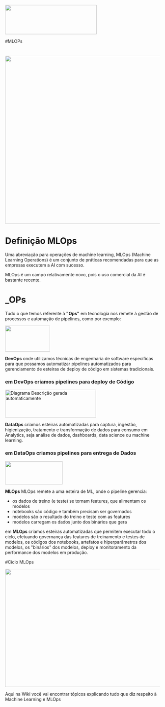 <B style="font-weight:normal"  id="docs-internal-guid-e6a0872f-7fff-8e55-ca21-c86d6677794d"><IMG  width="298px;"  height="95px;"  src="https://lh6.googleusercontent.com/_kpsT2JiazSgVJM-kphphhw3LLdWyWmGID4XnWZ0eF9lPM57SX87plHtPqsVodk2nnzknkKaWlRQ_TKdY64ROWxc4YErThy8p--S6IqBzQxeZJB3lrqN197z6uSYiBYTX6_9nGLnytKKCifvmelEsnc2FCLLG-hM5BVpOmVOw--ZMgT_meUyheP8AV3BA3phIPDtSeY6lw=nw"/></B>

#MLOPs
#

<B style="font-weight:normal"  id="docs-internal-guid-ca47c632-7fff-1bc9-7f72-617e6caada01"><IMG  width="1008px;"  height="544px;"  src="https://lh6.googleusercontent.com/8JFF-nPLAk9a17ljQWVMUlwa9zbRXv0cUA7cvrP4_FQeVn_QDnvDqBS4Tpfna_75xPwxaR4oBBRj3rq31v5VdJCWSgMuKO-qs0rcTMb_juITKTWBLDoxVTKBQavm8oKhCqE4kC9RFHOBc_dyyQsd4Fml7bfjZuzJz362-gHWEu2HdywOV_33JNzBnJNxv0Xy8y8=nw"/></B>

# Definição MLOps

Uma abreviação para operações de machine learning, MLOps (Machine Learning Operations) é um conjunto de práticas recomendadas para que as empresas executem a AI com sucesso.

MLOps é um campo relativamente novo, pois o uso comercial da AI é bastante recente.

# _OPs

Tudo o que temos referente à **"Ops"** em tecnologia nos remete à gestão de processos e automação de pipelines, como por exemplo:

<B style="font-weight:normal"  id="docs-internal-guid-76a84f6e-7fff-89cd-02a8-3387453e7a94"><IMG  width="146px;"  height="84px;"  src="https://lh3.googleusercontent.com/wDQ07MSvb7H1_j0BqX85LLeSVKS0CoRzfOoqDWatv7DLp5wPCSuah_lcjoFxRuB44yQ7xjRiOiCNPs4oTQ_vMUtHRbG_0wXCtW_0zmD-0f3xJ8ooUcmgT0MLV5iWKr47x3tCkCsrJyjTZpWyKwmEYqlqATJ1ifdyF8Q4yJ6U2O7f2Bkm1FDGF-4zBXpFdXCa=nw"/></B>

**DevOps** onde utilizamos técnicas de engenharia de software específicas para que possamos automatizar pipelines automatizados para gerenciamento de esteiras de deploy de código em sistemas tradicionais.

### em **DevOps** criamos pipelines para deploy de **Código**


<B style="font-weight:normal"  id="docs-internal-guid-1234ddd2-7fff-47ff-2230-7da21bd7923b"><IMG  width="296px;"  height="90px;"  src="https://lh6.googleusercontent.com/um47LlxmqtEnT9nYp-X0AGu4rOWtZcywNuxdGYeDpqhDJUbdCCwDnkYUhYdTleaNPHpVgilYtUH_fyum7EspyG3B1Sy9MCplntZwGAtgK3KO54ki8NPsDLBy9cNf5ZZr31ZmlZlVcuiZL6d7yRiJ32o6msJnnf-C1JTeGDzbc4Doj--vvSydThOlyE0aycTs=nw"  alt="Diagrama Descrição gerada automaticamente"/></B>

**DataOps** criamos esteiras automatizadas para captura, ingestão, higienização, tratamento e transformação de dados para consumo em Analytics, seja análise de dados, dashboards, data science ou machine learning.

### em **DataOps** criamos pipelines para entrega de **Dados**


<B style="font-weight:normal"  id="docs-internal-guid-cfe3b61c-7fff-b7c0-7f0a-08d1bf5de57a"><IMG  width="187px;"  height="75px;"  src="https://lh5.googleusercontent.com/Wd3Y8SroOGS7gj1iCxmd7aSs_qoz1nddPAD-eB7JF_A3Q19NtZyrgr88jZL11JFF06SeOv0MLaucMKrLsx07i6fXHrontRnZxNIxiffIQ2vtBTSEYwYj_8XmqjZnoJH1_31tylk4n6CrWknH0iLwIuyrtu3bSi1iRuKRZ31K33XMkfio7-nq5PpLPd3wLwHA=nw"/></B>

**MLOps** MLOps remete a uma esteira de ML, onde o pipeline gerencia:

- os dados de treino (e teste) se tornam features, que alimentam os modelos
- notebooks são código e também precisam ser governados
- modelos são o resultado do treino e teste com as features 
- modelos carregam os dados junto dos binários que gera


em **MLOps** criamos esteiras automatizadas que permitem executar todo o ciclo, efetuando governança das features de treinamento e testes de modelos, os códigos dos notebooks, artefatos e hiperparâmetros dos modelos, os "binários" dos modelos, deploy e monitoramento da performance dos modelos em produção.

#Ciclo MLOps

<B style="font-weight:normal"  id="docs-internal-guid-6adfe2ef-7fff-ff45-542a-74a42d2eb79a"><IMG  width="728px;"  height="383px;"  src="https://lh6.googleusercontent.com/l9QAgn8bQF5nbLxD5_ZNMs6slBVWdk3RmCnlNhH0uU6FttgQS3ikc-3fbpggKkVMPOAQpvDPk6XuMJBk8PzTksV6ie6Xo8dp5Kq0twMps2GfKLyL3XW_SFQZZOeoA5aOMJOiF3iEYt1Uzmr6c8ZIuv57kWcxJaMIv6x79LKVa1Pmztokq5ZGNElPP-Ggof6L=nw"/></B>

Aqui na Wiki você vai encontrar tópicos explicando tudo que diz respeito à Machine Learning e MLOps